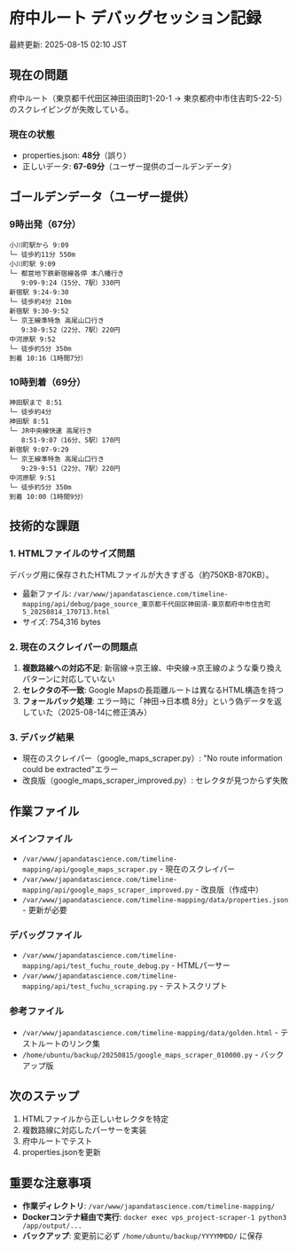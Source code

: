 # 府中ルート デバッグセッション記録
最終更新: 2025-08-15 02:10 JST

## 現在の問題
府中ルート（東京都千代田区神田須田町1-20-1 → 東京都府中市住吉町5-22-5）のスクレイピングが失敗している。

### 現在の状態
- properties.json: **48分**（誤り）
- 正しいデータ: **67-69分**（ユーザー提供のゴールデンデータ）

## ゴールデンデータ（ユーザー提供）

### 9時出発（67分）
```
小川町駅から 9:09
└─ 徒歩約11分 550m
小川町駅 9:09
└─ 都営地下鉄新宿線各停 本八幡行き
   9:09-9:24（15分、7駅）330円
新宿駅 9:24-9:30
└─ 徒歩約4分 210m
新宿駅 9:30-9:52
└─ 京王線準特急 高尾山口行き
   9:30-9:52（22分、7駅）220円
中河原駅 9:52
└─ 徒歩約5分 350m
到着 10:16（1時間7分）
```

### 10時到着（69分）
```
神田駅まで 8:51
└─ 徒歩約4分
神田駅 8:51
└─ JR中央線快速 高尾行き
   8:51-9:07（16分、5駅）170円
新宿駅 9:07-9:29
└─ 京王線準特急 高尾山口行き
   9:29-9:51（22分、7駅）220円
中河原駅 9:51
└─ 徒歩約5分 350m
到着 10:00（1時間9分）
```

## 技術的な課題

### 1. HTMLファイルのサイズ問題
デバッグ用に保存されたHTMLファイルが大きすぎる（約750KB-870KB）。
- 最新ファイル: `/var/www/japandatascience.com/timeline-mapping/api/debug/page_source_東京都千代田区神田須-東京都府中市住吉町5_20250814_170713.html`
- サイズ: 754,316 bytes

### 2. 現在のスクレイパーの問題点
1. **複数路線への対応不足**: 新宿線→京王線、中央線→京王線のような乗り換えパターンに対応していない
2. **セレクタの不一致**: Google Mapsの長距離ルートは異なるHTML構造を持つ
3. **フォールバック処理**: エラー時に「神田→日本橋 8分」という偽データを返していた（2025-08-14に修正済み）

### 3. デバッグ結果
- 現在のスクレイパー（google_maps_scraper.py）: "No route information could be extracted"エラー
- 改良版（google_maps_scraper_improved.py）: セレクタが見つからず失敗

## 作業ファイル

### メインファイル
- `/var/www/japandatascience.com/timeline-mapping/api/google_maps_scraper.py` - 現在のスクレイパー
- `/var/www/japandatascience.com/timeline-mapping/api/google_maps_scraper_improved.py` - 改良版（作成中）
- `/var/www/japandatascience.com/timeline-mapping/data/properties.json` - 更新が必要

### デバッグファイル
- `/var/www/japandatascience.com/timeline-mapping/api/test_fuchu_route_debug.py` - HTMLパーサー
- `/var/www/japandatascience.com/timeline-mapping/api/test_fuchu_scraping.py` - テストスクリプト

### 参考ファイル
- `/var/www/japandatascience.com/timeline-mapping/data/golden.html` - テストルートのリンク集
- `/home/ubuntu/backup/20250815/google_maps_scraper_010000.py` - バックアップ版

## 次のステップ
1. HTMLファイルから正しいセレクタを特定
2. 複数路線に対応したパーサーを実装
3. 府中ルートでテスト
4. properties.jsonを更新

## 重要な注意事項
- **作業ディレクトリ**: `/var/www/japandatascience.com/timeline-mapping/`
- **Dockerコンテナ経由で実行**: `docker exec vps_project-scraper-1 python3 /app/output/...`
- **バックアップ**: 変更前に必ず `/home/ubuntu/backup/YYYYMMDD/` に保存